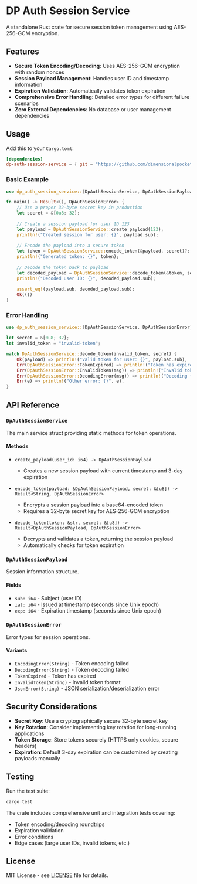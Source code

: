 # DP Auth Session Service

A standalone Rust crate for secure session token management using AES-256-GCM encryption.

## Features

- **Secure Token Encoding/Decoding**: Uses AES-256-GCM encryption with random nonces
- **Session Payload Management**: Handles user ID and timestamp information
- **Expiration Validation**: Automatically validates token expiration
- **Comprehensive Error Handling**: Detailed error types for different failure scenarios
- **Zero External Dependencies**: No database or user management dependencies

## Usage

Add this to your `Cargo.toml`:

<!-- x-release-please-start-version -->
```toml
[dependencies]
dp-auth-session-service = { git = "https://github.com/dimensionalpocket/auth-session-service", tag = "0.0.0" }
```
<!-- x-release-please-end -->

### Basic Example

```rust
use dp_auth_session_service::{DpAuthSessionService, DpAuthSessionPayload, DpAuthSessionError};

fn main() -> Result<(), DpAuthSessionError> {
    // Use a proper 32-byte secret key in production
    let secret = &[0u8; 32];
    
    // Create a session payload for user ID 123
    let payload = DpAuthSessionService::create_payload(123);
    println!("Created session for user: {}", payload.sub);
    
    // Encode the payload into a secure token
    let token = DpAuthSessionService::encode_token(&payload, secret)?;
    println!("Generated token: {}", token);
    
    // Decode the token back to payload
    let decoded_payload = DpAuthSessionService::decode_token(&token, secret)?;
    println!("Decoded user ID: {}", decoded_payload.sub);
    
    assert_eq!(payload.sub, decoded_payload.sub);
    Ok(())
}
```

### Error Handling

```rust
use dp_auth_session_service::{DpAuthSessionService, DpAuthSessionError};

let secret = &[0u8; 32];
let invalid_token = "invalid-token";

match DpAuthSessionService::decode_token(invalid_token, secret) {
    Ok(payload) => println!("Valid token for user: {}", payload.sub),
    Err(DpAuthSessionError::TokenExpired) => println!("Token has expired"),
    Err(DpAuthSessionError::InvalidToken(msg)) => println!("Invalid token: {}", msg),
    Err(DpAuthSessionError::DecodingError(msg)) => println!("Decoding failed: {}", msg),
    Err(e) => println!("Other error: {}", e),
}
```

## API Reference

### `DpAuthSessionService`

The main service struct providing static methods for token operations.

#### Methods

- `create_payload(user_id: i64) -> DpAuthSessionPayload`
  - Creates a new session payload with current timestamp and 3-day expiration
  
- `encode_token(payload: &DpAuthSessionPayload, secret: &[u8]) -> Result<String, DpAuthSessionError>`
  - Encrypts a session payload into a base64-encoded token
  - Requires a 32-byte secret key for AES-256-GCM encryption
  
- `decode_token(token: &str, secret: &[u8]) -> Result<DpAuthSessionPayload, DpAuthSessionError>`
  - Decrypts and validates a token, returning the session payload
  - Automatically checks for token expiration

### `DpAuthSessionPayload`

Session information structure.

#### Fields

- `sub: i64` - Subject (user ID)
- `iat: i64` - Issued at timestamp (seconds since Unix epoch)
- `exp: i64` - Expiration timestamp (seconds since Unix epoch)

### `DpAuthSessionError`

Error types for session operations.

#### Variants

- `EncodingError(String)` - Token encoding failed
- `DecodingError(String)` - Token decoding failed  
- `TokenExpired` - Token has expired
- `InvalidToken(String)` - Invalid token format
- `JsonError(String)` - JSON serialization/deserialization error

## Security Considerations

- **Secret Key**: Use a cryptographically secure 32-byte secret key
- **Key Rotation**: Consider implementing key rotation for long-running applications
- **Token Storage**: Store tokens securely (HTTPS only cookies, secure headers)
- **Expiration**: Default 3-day expiration can be customized by creating payloads manually

## Testing

Run the test suite:

```bash
cargo test
```

The crate includes comprehensive unit and integration tests covering:
- Token encoding/decoding roundtrips
- Expiration validation
- Error conditions
- Edge cases (large user IDs, invalid tokens, etc.)

## License

MIT License - see [LICENSE](./LICENSE) file for details.
